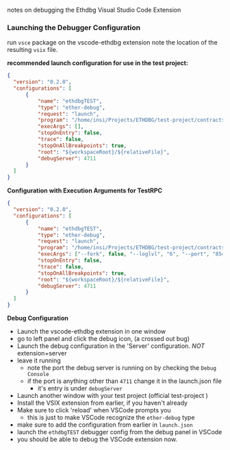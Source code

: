 notes on debugging the Ethdbg Visual Studio Code Extension

### Launching the Debugger Configuration

run `vsce` package on the vscode-ethdbg extension
note the location of the resulting `vsix` file.

**recommended launch configuration for use in the test project:** 
```launch.json
{
  "version": "0.2.0",
  "configurations": [
      {   
          "name": "ethdbgTEST",
          "type": "ether-debug",
          "request": "launch",
          "program": "/home/insi/Projects/ETHDBG/test-project/contracts/greeter.sol",
          "execArgs": [],
          "stopOnEntry": false,
          "trace": false,
          "stopOnAllBreakpoints": true,
          "root": "${workspaceRoot}/${relativeFile}",
          "debugServer": 4711
      }
  ]
}

```
**Configuration with Execution Arguments for TestRPC**
```launch.json
{
  "version": "0.2.0",
  "configurations": [
      {   
          "name": "ethdbgTEST",
          "type": "ether-debug",
          "request": "launch",
          "program": "/home/insi/Projects/ETHDBG/test-project/contracts/greeter.sol",
          "execArgs": ["--fork", false, "--loglvl", "6", "--port", "8545"],
          "stopOnEntry": false,
          "trace": false,
          "stopOnAllBreakpoints": true,
          "root": "${workspaceRoot}/${relativeFile}",
          "debugServer": 4711
      }
  ]
}

```

**Debug Configuration**
- Launch the vscode-ethdbg extension in one window
- go to left panel and click the debug icon, (a crossed out bug)
- Launch the debug configuration in the 'Server' configuration. *NOT* extension+server
- leave it running
  - note the port the debug server is running on by checking the `Debug Console`
  - if the port is anything other than `4711` change it in the launch.json file
    - it's entry is under `debugServer`
- Launch another window with your test project (official test-project <Github Link>)
- Install the VSIX extension from earlier, if you haven't already
- Make sure to click 'reload' when VSCode prompts you
  - this is just to make VSCode recognize the `ether-debug` type
- make sure to add the configuration from earlier in `launch.json`
- launch the `ethdbgTEST` debugger config from the debug panel in VSCode
- you should be able to debug the VSCode extension now.





